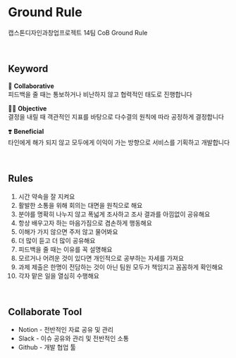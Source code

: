 # Ground Rule
캡스톤디자인과창업프로젝트 14팀 CoB Ground Rule

<br/>

## Keyword

🤝 **Collaborative** <br/>
피드백을 줄 때는 통보하거나 비난하지 않고 협력적인 태도로 진행합니다

🙆‍♀️ **Objective** <br/>
결정을 내릴 때 객관적인 지표를 바탕으로 다수결의 원칙에 따라 공정하게 결정합니다

❣️ **Beneficial** <br/>
타인에게 해가 되지 않고 모두에게 이익이 가는 방향으로 서비스를 기획하고 개발합니다

<br/>

## Rules

1. 시간 약속을 잘 지켜요
2. 활발한 소통을 위해 회의는 대면을 원칙으로 해요
3. 분야를 명확히 나누지 않고 폭넓게 조사하고 조사 결과를 아낌없이 공유해요
4. 항상 배우고자 하는 마음가짐으로 겸손하게 행동해요
5. 이해가 가지 않으면 주저 않고 물어봐요
6. 더 많이 듣고 더 많이 공유해요
7. 피드백을 줄 때는 이유를 꼭 설명해요
8. 모르거나 어려운 것이 있다면 개인적으로 공부하는 자세를 가져요
9. 과제 제출은 한명이 전담하는 것이 아닌 팀원 모두가 책임지고 꼼꼼하게 확인해요
10. 각자 맡은 일을 열심히 수행해요

<br/>

## Collaborate Tool

- Notion - 전반적인 자료 공유 및 관리
- Slack - 이슈 공유와 관리 및 전반적인 소통
- Github - 개발 협업 툴
